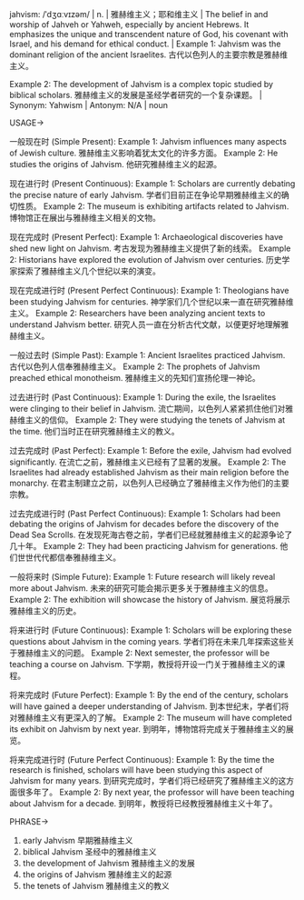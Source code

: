 jahvism: /ˈdʒɑːvɪzəm/ | n. | 雅赫维主义；耶和维主义 | The belief in and worship of Jahveh or Yahweh, especially by ancient Hebrews.  It emphasizes the unique and transcendent nature of God, his covenant with Israel, and his demand for ethical conduct. |  Example 1:  Jahvism was the dominant religion of the ancient Israelites.  古代以色列人的主要宗教是雅赫维主义。

Example 2: The development of Jahvism is a complex topic studied by biblical scholars. 雅赫维主义的发展是圣经学者研究的一个复杂课题。 | Synonym: Yahwism | Antonym: N/A | noun


USAGE->

一般现在时 (Simple Present):
Example 1: Jahvism influences many aspects of Jewish culture. 雅赫维主义影响着犹太文化的许多方面。
Example 2: He studies the origins of Jahvism. 他研究雅赫维主义的起源。


现在进行时 (Present Continuous):
Example 1: Scholars are currently debating the precise nature of early Jahvism. 学者们目前正在争论早期雅赫维主义的确切性质。
Example 2: The museum is exhibiting artifacts related to Jahvism.  博物馆正在展出与雅赫维主义相关的文物。


现在完成时 (Present Perfect):
Example 1:  Archaeological discoveries have shed new light on Jahvism. 考古发现为雅赫维主义提供了新的线索。
Example 2: Historians have explored the evolution of Jahvism over centuries. 历史学家探索了雅赫维主义几个世纪以来的演变。


现在完成进行时 (Present Perfect Continuous):
Example 1:  Theologians have been studying Jahvism for centuries.  神学家们几个世纪以来一直在研究雅赫维主义。
Example 2: Researchers have been analyzing ancient texts to understand Jahvism better. 研究人员一直在分析古代文献，以便更好地理解雅赫维主义。


一般过去时 (Simple Past):
Example 1:  Ancient Israelites practiced Jahvism. 古代以色列人信奉雅赫维主义。
Example 2: The prophets of Jahvism preached ethical monotheism. 雅赫维主义的先知们宣扬伦理一神论。


过去进行时 (Past Continuous):
Example 1:  During the exile, the Israelites were clinging to their belief in Jahvism. 流亡期间，以色列人紧紧抓住他们对雅赫维主义的信仰。
Example 2: They were studying the tenets of Jahvism at the time. 他们当时正在研究雅赫维主义的教义。


过去完成时 (Past Perfect):
Example 1: Before the exile, Jahvism had evolved significantly.  在流亡之前，雅赫维主义已经有了显著的发展。
Example 2: The Israelites had already established Jahvism as their main religion before the monarchy. 在君主制建立之前，以色列人已经确立了雅赫维主义作为他们的主要宗教。


过去完成进行时 (Past Perfect Continuous):
Example 1:  Scholars had been debating the origins of Jahvism for decades before the discovery of the Dead Sea Scrolls. 在发现死海古卷之前，学者们已经就雅赫维主义的起源争论了几十年。
Example 2: They had been practicing Jahvism for generations. 他们世世代代都信奉雅赫维主义。


一般将来时 (Simple Future):
Example 1: Future research will likely reveal more about Jahvism. 未来的研究可能会揭示更多关于雅赫维主义的信息。
Example 2: The exhibition will showcase the history of Jahvism.  展览将展示雅赫维主义的历史。


将来进行时 (Future Continuous):
Example 1:  Scholars will be exploring these questions about Jahvism in the coming years. 学者们将在未来几年探索这些关于雅赫维主义的问题。
Example 2:  Next semester, the professor will be teaching a course on Jahvism. 下学期，教授将开设一门关于雅赫维主义的课程。


将来完成时 (Future Perfect):
Example 1: By the end of the century, scholars will have gained a deeper understanding of Jahvism. 到本世纪末，学者们将对雅赫维主义有更深入的了解。
Example 2: The museum will have completed its exhibit on Jahvism by next year. 到明年，博物馆将完成关于雅赫维主义的展览。


将来完成进行时 (Future Perfect Continuous):
Example 1: By the time the research is finished, scholars will have been studying this aspect of Jahvism for many years.  到研究完成时，学者们将已经研究了雅赫维主义的这方面很多年了。
Example 2:  By next year, the professor will have been teaching about Jahvism for a decade. 到明年，教授将已经教授雅赫维主义十年了。


PHRASE->
1. early Jahvism 早期雅赫维主义
2. biblical Jahvism 圣经中的雅赫维主义
3. the development of Jahvism 雅赫维主义的发展
4. the origins of Jahvism 雅赫维主义的起源
5. the tenets of Jahvism 雅赫维主义的教义
